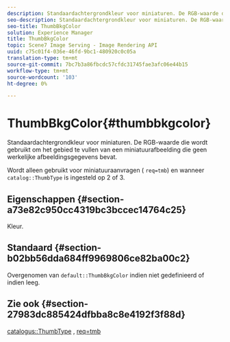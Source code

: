 ```yaml
---
description: Standaardachtergrondkleur voor miniaturen. De RGB-waarde die wordt gebruikt om het gebied te vullen van een miniatuurafbeelding die geen werkelijke afbeeldingsgegevens bevat.
seo-description: Standaardachtergrondkleur voor miniaturen. De RGB-waarde die wordt gebruikt om het gebied te vullen van een miniatuurafbeelding die geen werkelijke afbeeldingsgegevens bevat.
seo-title: ThumbBkgColor
solution: Experience Manager
title: ThumbBkgColor
topic: Scene7 Image Serving - Image Rendering API
uuid: c75c01f4-036e-46fd-9bc1-480920c0c05a
translation-type: tm+mt
source-git-commit: 7bc7b3a86fbcdc57cfdc31745fae3afc06e44b15
workflow-type: tm+mt
source-wordcount: '103'
ht-degree: 0%

---
```



# ThumbBkgColor{#thumbbkgcolor}

Standaardachtergrondkleur voor miniaturen. De RGB-waarde die wordt gebruikt om het gebied te vullen van een miniatuurafbeelding die geen werkelijke afbeeldingsgegevens bevat.

Wordt alleen gebruikt voor miniatuuraanvragen ( `req=tmb`) en wanneer `catalog::ThumbType` is ingesteld op 2 of 3.

## Eigenschappen {#section-a73e82c950cc4319bc3bccec14764c25}

Kleur.

## Standaard {#section-b02bb56dda684ff9969806ce82ba00c2}

Overgenomen van `default::ThumbBkgColor` indien niet gedefinieerd of indien leeg.

## Zie ook {#section-27983dc885424dfbba8c8e4192f3f88d}

[catalogus::ThumbType](../../../../../is-api/image-catalog/image-serving-api-ref/c-image-catalog-reference/c-image-svg-data-reference/c-image-data-reference/r-thumbtype-cat.md#reference-41149ddffc8749cba2f8d9c8e2611e03) ,  [req=tmb](../../../../../is-api/http-ref/image-serving-api-ref/c-http-protocol-reference/c-command-reference/r-req/r-req.md#reference-907cdb4a97034db7ad94695f25552e76)
